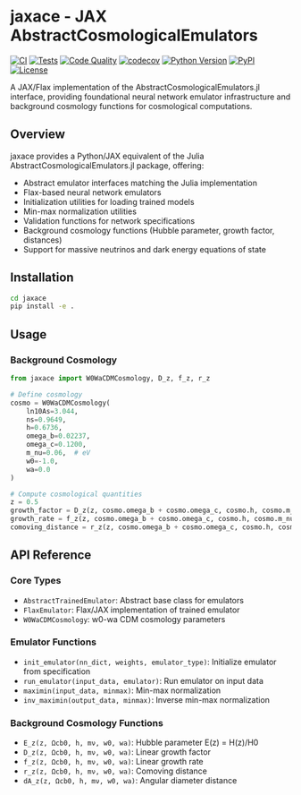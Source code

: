 # jaxace - JAX AbstractCosmologicalEmulators

[![CI](https://github.com/marcobonici/jaxace/actions/workflows/ci.yml/badge.svg)](https://github.com/marcobonici/jaxace/actions/workflows/ci.yml)
[![Tests](https://github.com/marcobonici/jaxace/actions/workflows/test.yml/badge.svg)](https://github.com/marcobonici/jaxace/actions/workflows/test.yml)
[![Code Quality](https://github.com/marcobonici/jaxace/actions/workflows/code-quality.yml/badge.svg)](https://github.com/marcobonici/jaxace/actions/workflows/code-quality.yml)
[![codecov](https://codecov.io/gh/marcobonici/jaxace/branch/main/graph/badge.svg)](https://codecov.io/gh/marcobonici/jaxace)
[![Python Version](https://img.shields.io/pypi/pyversions/jaxace)](https://pypi.org/project/jaxace/)
[![PyPI](https://img.shields.io/pypi/v/jaxace)](https://pypi.org/project/jaxace/)
[![License](https://img.shields.io/github/license/marcobonici/jaxace)](https://github.com/marcobonici/jaxace/blob/main/LICENSE)

A JAX/Flax implementation of the AbstractCosmologicalEmulators.jl interface, providing foundational neural network emulator infrastructure and background cosmology functions for cosmological computations.

## Overview

jaxace provides a Python/JAX equivalent of the Julia AbstractCosmologicalEmulators.jl package, offering:

- Abstract emulator interfaces matching the Julia implementation
- Flax-based neural network emulators
- Initialization utilities for loading trained models
- Min-max normalization utilities
- Validation functions for network specifications
- Background cosmology functions (Hubble parameter, growth factor, distances)
- Support for massive neutrinos and dark energy equations of state

## Installation

```bash
cd jaxace
pip install -e .
```

## Usage

### Background Cosmology

```python
from jaxace import W0WaCDMCosmology, D_z, f_z, r_z

# Define cosmology
cosmo = W0WaCDMCosmology(
    ln10As=3.044,
    ns=0.9649,
    h=0.6736,
    omega_b=0.02237,
    omega_c=0.1200,
    m_nu=0.06,  # eV
    w0=-1.0,
    wa=0.0
)

# Compute cosmological quantities
z = 0.5
growth_factor = D_z(z, cosmo.omega_b + cosmo.omega_c, cosmo.h, cosmo.m_nu)
growth_rate = f_z(z, cosmo.omega_b + cosmo.omega_c, cosmo.h, cosmo.m_nu)
comoving_distance = r_z(z, cosmo.omega_b + cosmo.omega_c, cosmo.h, cosmo.m_nu)
```

## API Reference

### Core Types

- `AbstractTrainedEmulator`: Abstract base class for emulators
- `FlaxEmulator`: Flax/JAX implementation of trained emulator
- `W0WaCDMCosmology`: w0-wa CDM cosmology parameters

### Emulator Functions

- `init_emulator(nn_dict, weights, emulator_type)`: Initialize emulator from specification
- `run_emulator(input_data, emulator)`: Run emulator on input data
- `maximin(input_data, minmax)`: Min-max normalization
- `inv_maximin(output_data, minmax)`: Inverse min-max normalization

### Background Cosmology Functions

- `E_z(z, Ωcb0, h, mν, w0, wa)`: Hubble parameter E(z) = H(z)/H0
- `D_z(z, Ωcb0, h, mν, w0, wa)`: Linear growth factor
- `f_z(z, Ωcb0, h, mν, w0, wa)`: Linear growth rate
- `r_z(z, Ωcb0, h, mν, w0, wa)`: Comoving distance
- `dA_z(z, Ωcb0, h, mν, w0, wa)`: Angular diameter distance
